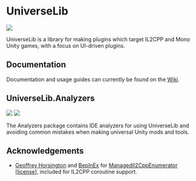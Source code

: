 # UniverseLib

[![](https://img.shields.io/nuget/v/UniverseLib)](https://www.nuget.org/packages/UniverseLib)

UniverseLib is a library for making plugins which target IL2CPP and Mono Unity games, with a focus on UI-driven plugins.

## Documentation

Documentation and usage guides can currently be found on the [Wiki](https://github.com/sinai-dev/UniverseLib/wiki/Quickstart).

## UniverseLib.Analyzers

[![](https://img.shields.io/nuget/v/UniverseLib.Analyzers)](https://www.nuget.org/packages/UniverseLib.Analyzers) 
[![](https://img.shields.io/badge/-source-blue?logo=github)](https://github.com/sinai-dev/UniverseLib.Analyzers)

The Analyzers package contains IDE analyzers for using UniverseLib and avoiding common mistakes when making universal Unity mods and tools.

## Acknowledgements

* [Geoffrey Horsington](https://github.com/ghorsington) and [BepInEx](https://github.com/BepInEx) for [ManagedIl2CppEnumerator](https://github.com/BepInEx/BepInEx/blob/master/BepInEx.IL2CPP/Utils/Collections/Il2CppManagedEnumerator.cs) \[[license](https://github.com/BepInEx/BepInEx/blob/master/LICENSE)\], included for IL2CPP coroutine support.
